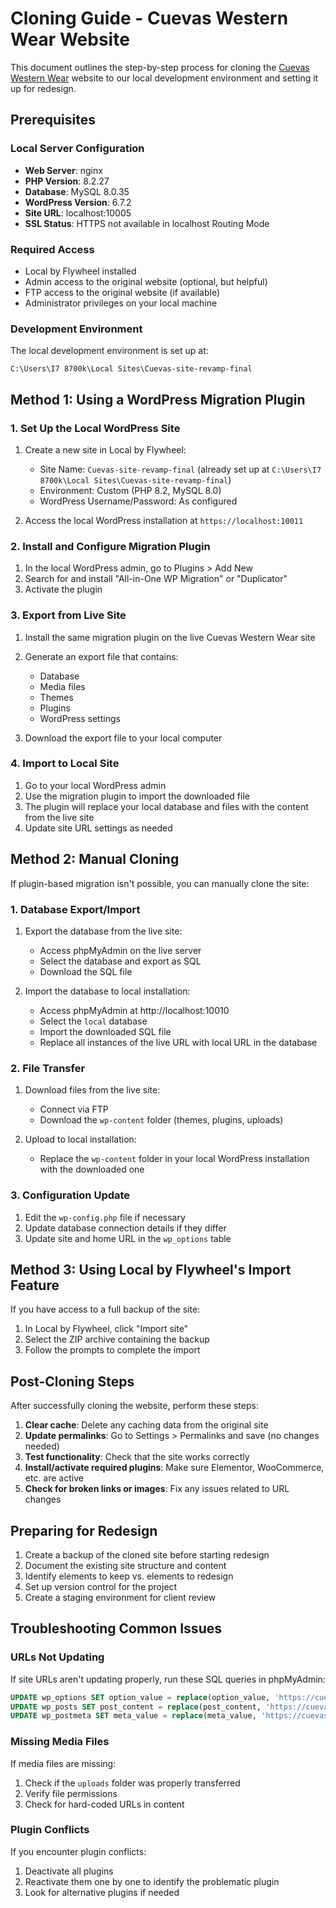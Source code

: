 # Cloning Guide - Cuevas Western Wear Website

This document outlines the step-by-step process for cloning the [Cuevas Western Wear](https://cuevaswesternwear.com/) website to our local development environment and setting it up for redesign.

## Prerequisites

### Local Server Configuration
- **Web Server**: nginx
- **PHP Version**: 8.2.27
- **Database**: MySQL 8.0.35
- **WordPress Version**: 6.7.2
- **Site URL**: localhost:10005
- **SSL Status**: HTTPS not available in localhost Routing Mode

### Required Access
- Local by Flywheel installed
- Admin access to the original website (optional, but helpful)
- FTP access to the original website (if available)
- Administrator privileges on your local machine

### Development Environment
The local development environment is set up at:
```
C:\Users\I7 8700k\Local Sites\Cuevas-site-revamp-final
```

## Method 1: Using a WordPress Migration Plugin

### 1. Set Up the Local WordPress Site

1. Create a new site in Local by Flywheel:
   - Site Name: `Cuevas-site-revamp-final` (already set up at `C:\Users\I7 8700k\Local Sites\Cuevas-site-revamp-final`)
   - Environment: Custom (PHP 8.2, MySQL 8.0)
   - WordPress Username/Password: As configured

2. Access the local WordPress installation at `https://localhost:10011`

### 2. Install and Configure Migration Plugin

1. In the local WordPress admin, go to Plugins > Add New
2. Search for and install "All-in-One WP Migration" or "Duplicator"
3. Activate the plugin

### 3. Export from Live Site

1. Install the same migration plugin on the live Cuevas Western Wear site
2. Generate an export file that contains:
   - Database
   - Media files
   - Themes
   - Plugins
   - WordPress settings

3. Download the export file to your local computer

### 4. Import to Local Site

1. Go to your local WordPress admin
2. Use the migration plugin to import the downloaded file
3. The plugin will replace your local database and files with the content from the live site
4. Update site URL settings as needed

## Method 2: Manual Cloning

If plugin-based migration isn't possible, you can manually clone the site:

### 1. Database Export/Import

1. Export the database from the live site:
   - Access phpMyAdmin on the live server
   - Select the database and export as SQL
   - Download the SQL file

2. Import the database to local installation:
   - Access phpMyAdmin at http://localhost:10010
   - Select the `local` database
   - Import the downloaded SQL file
   - Replace all instances of the live URL with local URL in the database

### 2. File Transfer

1. Download files from the live site:
   - Connect via FTP
   - Download the `wp-content` folder (themes, plugins, uploads)

2. Upload to local installation:
   - Replace the `wp-content` folder in your local WordPress installation with the downloaded one

### 3. Configuration Update

1. Edit the `wp-config.php` file if necessary
2. Update database connection details if they differ
3. Update site and home URL in the `wp_options` table

## Method 3: Using Local by Flywheel's Import Feature

If you have access to a full backup of the site:

1. In Local by Flywheel, click "Import site"
2. Select the ZIP archive containing the backup
3. Follow the prompts to complete the import

## Post-Cloning Steps

After successfully cloning the website, perform these steps:

1. **Clear cache**: Delete any caching data from the original site
2. **Update permalinks**: Go to Settings > Permalinks and save (no changes needed)
3. **Test functionality**: Check that the site works correctly
4. **Install/activate required plugins**: Make sure Elementor, WooCommerce, etc. are active
5. **Check for broken links or images**: Fix any issues related to URL changes

## Preparing for Redesign

1. Create a backup of the cloned site before starting redesign
2. Document the existing site structure and content
3. Identify elements to keep vs. elements to redesign
4. Set up version control for the project
5. Create a staging environment for client review

## Troubleshooting Common Issues

### URLs Not Updating

If site URLs aren't updating properly, run these SQL queries in phpMyAdmin:

```sql
UPDATE wp_options SET option_value = replace(option_value, 'https://cuevaswesternwear.com', 'https://localhost:10011') WHERE option_name = 'home' OR option_name = 'siteurl';
UPDATE wp_posts SET post_content = replace(post_content, 'https://cuevaswesternwear.com', 'https://localhost:10011');
UPDATE wp_postmeta SET meta_value = replace(meta_value, 'https://cuevaswesternwear.com', 'https://localhost:10011');
```

### Missing Media Files

If media files are missing:
1. Check if the `uploads` folder was properly transferred
2. Verify file permissions
3. Check for hard-coded URLs in content

### Plugin Conflicts

If you encounter plugin conflicts:
1. Deactivate all plugins
2. Reactivate them one by one to identify the problematic plugin
3. Look for alternative plugins if needed 